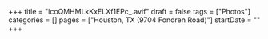 +++
title = "lcoQMHMLkKxELXf1EPc_.avif"
draft = false
tags = ["Photos"]
categories = []
pages = ["Houston, TX (9704 Fondren Road)"]
startDate = ""
+++
